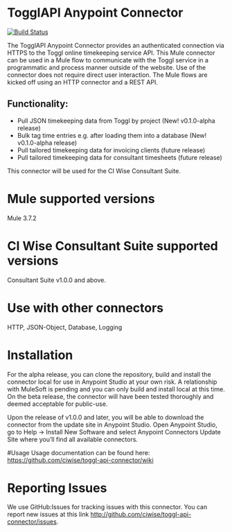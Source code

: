 # TogglAPI Anypoint Connector

[![Build Status](https://api.travis-ci.org/ciwise/toggl-api-connector.png?branch=master)](https://travis-ci.org/ciwise/toggl-api-connector)

The TogglAPI Anypoint Connector provides an authenticated connection via HTTPS to the Toggl online timekeeping service API. This Mule
connector can be used in a Mule flow to communicate with the Toggl service in a programmatic and process manner outside of the website.
Use of the connector does not require direct user interaction. The Mule flows are kicked off using an HTTP connector and a REST API.
 
## Functionality:

- Pull JSON timekeeping data from Toggl by project (New! v0.1.0-alpha release)
- Bulk tag time entries e.g. after loading them into a database (New! v0.1.0-alpha release)
- Pull tailored timekeeping data for invoicing clients (future release)
- Pull tailored timekeeping data for consultant timesheets (future release) 

This connector will be used for the CI Wise Consultant Suite.

# Mule supported versions
Mule 3.7.2

# CI Wise Consultant Suite supported versions
Consultant Suite v1.0.0 and above.

# Use with other connectors
HTTP, JSON-Object, Database, Logging

# Installation 
For the alpha release, you can clone the repository, build and install the connector local for use in Anypoint Studio at your own risk.
A relationship with MuleSoft is pending and you can only build and install local at this time. On the beta release, the connector will
have been tested thoroughly and deemed acceptable for public-use.

Upon the release of v1.0.0 and later, you will be able to download the connector from the update site in Anypoint Studio. Open Anypoint 
Studio, go to Help → Install New Software and select Anypoint Connectors Update Site where you’ll find all available connectors.

#Usage
Usage documentation can be found here: https://github.com/ciwise/toggl-api-connector/wiki

# Reporting Issues
We use GitHub:Issues for tracking issues with this connector. You can report new issues at this link http://github.com/ciwise/toggl-api-connector/issues.
